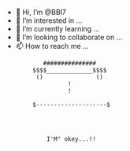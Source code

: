 - 👋 Hi, I’m @BBI7
- 👀 I’m interested in ...
- 🌱 I’m currently learning ...
- 💞️ I’m looking to collaborate on ...
- 📫 How to reach me ...

<!---
BBI7/BBI7 is a ✨ special ✨ repository because its `README.md` (this file) appears on your GitHub profile.
You can click the Preview link to take a look at your changes.
--->
            
               ###############
            $$$$_____________$$$$
             ()               ()
                      !
                      !
  
            $--------------------$




                I'M" okey...!!
